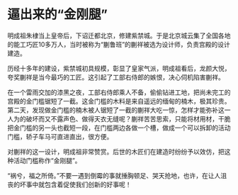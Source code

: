 # 逼出来的“金刚腿”

明成祖朱棣当上皇帝后，下诏迁都北京，修建紫禁城。于是北京城云集了全国各地的能工巧匠10多万人，当时被称为“蒯鲁班”的蒯祥被选为设计师，负责宫殿的设计建造。 

历经十多年的建设，紫禁城初具规模，彰显了皇家气派，明成祖看后，龙颜大悦，夸奖蒯祥是当今最巧的工匠。这引起了工部右侍郎的嫉恨，决心伺机陷害蒯祥。 

在一个雷雨交加的漆黑之夜，工部右侍郎乘人不备，偷偷钻进工地，把尚未完工的宫殿的金门槛锯短了一截。这金门槛的木料是来自遥远的缅甸的楠木，极其珍贵。第二天，发现做金门槛的楠木被人锯短了一截的蒯祥大吃一惊，怎样才能弥补这一人为的破坏而又不露声色、做得天衣无缝呢？蒯祥苦苦思索，只能将材用材，干脆把金门槛的另一头也截短一段，在门槛两边各做一个槽，做成一个可以拆卸的活动门槛，轿子车马可直进直出，很方便。 

对蒯祥的这一设计，明成祖非常赞赏。后世的木匠们在建造时纷纷予以效仿，把这种活动门槛称作“金刚腿”。 

“祸兮，福之所倚。”不要一遇到倒霉的事就捶胸顿足、哭天抢地，也许，在让人沮丧的坏事中就包含着促使我们创新的好事呢！